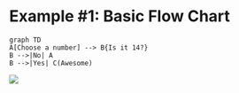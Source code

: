 # Example #1: Basic Flow Chart

```mermaid
graph TD
A[Choose a number] --> B{Is it 14?}
B -->|No| A
B -->|Yes| C(Awesome)
```
![](https://markdown-engineering.herokuapp.com/diagram.svg?content=eyJjb2RlIjoiZ3JhcGggVERcbkFbQ2hvb3NlIGEgbnVtYmVyXSAtLT4gQntJcyBpdCAxND99XG5CIC0tPnxOb3wgQVxuQiAtLT58WWVzfCBDKEF3ZXNvbWUpXG4iLCJtZXJtYWlkIjp7InRoZW1lIjoiZGVmYXVsdCJ9fQ)
